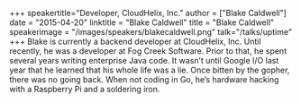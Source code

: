 +++
speakertitle="Developer, CloudHelix, Inc."
author = ["Blake Caldwell"]
date = "2015-04-20"
linktitle = "Blake Caldwell"
title = "Blake Caldwell"
speakerimage = "/images/speakers/blakecaldwell.png"
talk="/talks/uptime"
+++
Blake is currently a backend developer at CloudHelix, Inc. Until recently, he was a developer at Fog Creek Software. Prior to that, he spent several years writing enterprise Java code. It wasn’t until Google I/O last year that he learned that his whole life was a lie. Once bitten by the gopher, there was no going back. When not coding in Go, he’s hardware hacking with a Raspberry Pi and a soldering iron.
